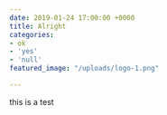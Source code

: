 ```yaml
---
date: 2019-01-24 17:00:00 +0000
title: Alright
categories:
- ok
- 'yes'
- 'null'
featured_image: "/uploads/logo-1.png"

---
```

this is a test